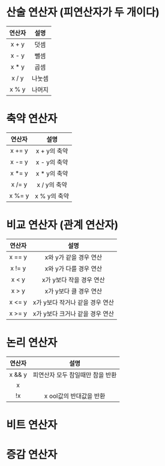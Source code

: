 # 산술 연산자 (피연산자가 두 개이다)  
|연산자|설명|
|:------:|:---:|
|x + y|덧셈|
|x - y|뺄셈|
|x * y|곱셈|
|x / y|나눗셈|
|x % y|나머지|

# 축약 연산자  
|연산자|설명|
|:------:|:---:|
|x += y|x + y의 축약|
|x -= y|x - y의 축약|
|x *= y|x * y의 축약|
|x /= y|x / y의 축약|
|x %= y|x % y의 축약|

# 비교 연산자 (관계 연산자)  
|연산자|설명| 
|:------:|:---:|
|x == y|x와 y가 같을 경우 연산|
|x != y|x와 y가 다를 경우 연산|
|x < y|x가 y보다 작을 경우 연산|
|x > y|x가 y보다 클 경우 연산|
|x <= y|x가 y보다 작거나 같을 경우 연산|
|x >= y|x가 y보다 크거나 같을 경우 연산|

# 논리 연산자  
|연산자|설명|
|:------:|:---:|
|x && y|피연산자 모두 참일때만 참을 반환|
|x || y|피연산자 중 하나만 참이어도 참을 반환|
|!x|x ool값의 반대값을 반환|  

# 비트 연산자

# 증감 연산자  
